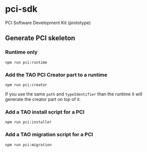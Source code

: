 # pci-sdk

PCI Software Development Kit (prototype)

## Generate PCI skeleton

### Runtime only

```
npm run pci:runtime
```

### Add the TAO PCI Creator part to a runtime

```
npm run pci:creator
```

If you use the same `path` and `typeIdentifier` than the runtime it will generate the creator part on top of it.

### Add a TAO install script for a PCI

```
npm run pci:installer
```

### Add a TAO migration script for a PCI

```
npm run pci:migration
```
